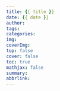 ```yaml
---
title: {{ title }}
date: {{ date }}
author:   
tags:
categories:
img: 
coverImg: 
top: false
cover: false
toc: true
mathjax: false
summary: 
abbrlink: 
---
```

